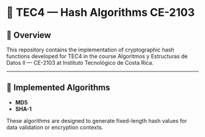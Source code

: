 # 🔐 TEC4 — Hash Algorithms CE-2103

## 📘 Overview

This repository contains the implementation of cryptographic hash functions developed for TEC4 in the course Algoritmos y Estructuras de Datos II — CE-2103 at Instituto Tecnológico de Costa Rica.

---

## 🔑 Implemented Algorithms

- **MD5**
- **SHA-1**

These algorithms are designed to generate fixed-length hash values for data validation or encryption contexts.
